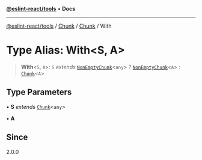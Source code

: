 [**@eslint-react/tools**](../../../../../README.md) • **Docs**

***

[@eslint-react/tools](../../../../../README.md) / [Chunk](../../../README.md) / [Chunk](../README.md) / With

# Type Alias: With\<S, A\>

> **With**\<`S`, `A`\>: `S` *extends* [`NonEmptyChunk`](../../../interfaces/NonEmptyChunk.md)\<`any`\> ? [`NonEmptyChunk`](../../../interfaces/NonEmptyChunk.md)\<`A`\> : [`Chunk`](../../../interfaces/Chunk.md)\<`A`\>

## Type Parameters

• **S** *extends* [`Chunk`](../../../interfaces/Chunk.md)\<`any`\>

• **A**

## Since

2.0.0
